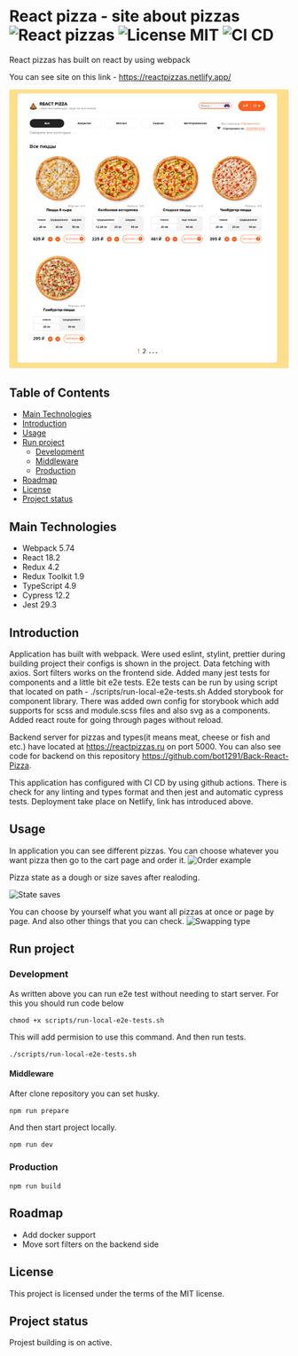 # React pizza - site about pizzas ![React pizzas](https://badgen.net/badge/React/%20pizzas/black?icon=label) ![License MIT](https://badgen.net/badge/License/MIT/:black) ![CI CD](https://badgen.net/badge/Github/Actions/black?icon=github) 
 
React pizzas has built on react by using webpack

You can see site on this link - https://reactpizzas.netlify.app/

![Alt-текст](./photo_2023-01-06_18-12-23.jpg)


## Table of Contents

+ [Main Technologies](#Main-Technologies) 
+ [Introduction](#Introduction)
+ [Usage](#Usage)
+ [Run project](#Run-project)
  + [Development](#Development)
   + [Middleware](#Middleware)
  + [Production](#Production)
+ [Roadmap](#Roadmap)
+ [License](#License) 
+ [Project status](#Project-status) 


## Main Technologies 

+ Webpack 5.74
+ React 18.2
+ Redux 4.2
+ Redux Toolkit 1.9
+ TypeScript 4.9
+ Cypress 12.2
+ Jest 29.3


## Introduction

Application has built with webpack. Were used eslint, stylint, prettier during building project their configs is shown in the project. Data fetching with axios. Sort filters works on the frontend side.
Added many jest tests for components and a little bit e2e tests. E2e tests can be run by using script that located on path - ./scripts/run-local-e2e-tests.sh
Added storybook for component library. There was added own config for storybook which add supports for scss and module.scss files and also svg as a components.
Added react route for going through pages without reload.

Backend server for pizzas and types(it means meat, cheese or fish and etc.) have located at https://reactpizzas.ru on port 5000. You can also see code for backend on this repository https://github.com/bot1291/Back-React-Pizza. 

This application has configured with CI CD by using github actions. There is check for any linting and types format and then jest and automatic cypress tests. Deployment take place on Netlify, link has introduced above.


## Usage

In application you can see different pizzas. You can choose whatever you want pizza then go to the cart page and order it.
![Order example](https://media1.giphy.com/media/Q1TiP2OdpRu8Mz71oR/giphy.gif?cid=790b7611185bd9d37c0878c597756f0c970c59c0c2ee1920&rid=giphy.gif&ct=g) 


Pizza state as a dough or size saves after realoding. 

![State saves](https://media3.giphy.com/media/DLnKQxo3u2GSJemyTS/giphy.gif?cid=790b7611dc9ddba35a01c2c581951a26b4641cff2f487eef&rid=giphy.gif&ct=g) 

You can choose by yourself what you want all pizzas at once or page by page. And also other things that you can check.
![Swapping type](https://media4.giphy.com/media/2cpwZVl4vmFMrp3kim/giphy.gif?cid=790b761158ae7204bc4b3db2cc864b13abeba8c2b6378896&rid=giphy.gif&ct=g) 


## Run project


### Development 

As written above you can run e2e test without needing to start server. For this you should run code below

```
chmod +x scripts/run-local-e2e-tests.sh
```

This will add permision to use this command. And then run tests.

```
./scripts/run-local-e2e-tests.sh
```

#### Middleware

After clone repository you can set husky.
 
```
npm run prepare
```

And then start project locally.

```
npm run dev
```


### Production 

```
npm run build
```

## Roadmap

+ Add docker support
+ Move sort filters on the backend side


## License

This project is licensed under the terms of the MIT license.


## Project status

Projest building is on active.
